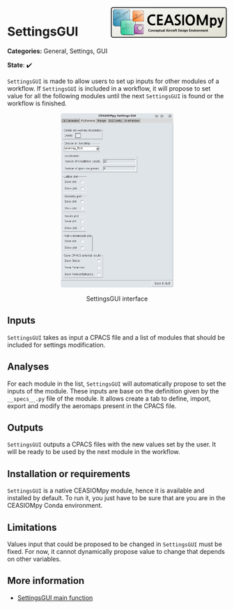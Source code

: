 

<img align="right" height="70" src="../../documents/logos/CEASIOMpy_banner_main.png">

# SettingsGUI

**Categories:** General, Settings, GUI

**State**: :heavy_check_mark:


`SettingsGUI` is made to allow users to set up inputs for other modules of a workflow. If `SettingsGUI` is included in a workflow, it will propose to set value for all the following modules until the next `SettingsGUI` is found or the workflow is finished.


<p align="center">
<img height="400" src="files/SettingsGUI_examples.png">
</p>
<p align="center">
SettingsGUI interface
</p>


## Inputs

`SettingsGUI` takes as input a CPACS file and a list of modules that should be included for settings modification.

## Analyses

For each module in the list, `SettingsGUI` will automatically propose to set the inputs of the module. These inputs are base on the definition given by the `__specs__.py` file of the module. It allows create a tab to define, import, export and modify the aeromaps present in the CPACS file.

## Outputs

`SettingsGUI` outputs a CPACS files with the new values set by the user. It will be ready to be used by the next module in the workflow.


## Installation or requirements

`SettingsGUI` is a native CEASIOMpy module, hence it is available and installed by default. To run it, you just have to be sure that are you are in the CEASIOMpy Conda environment.


## Limitations

Values input that could be proposed to be changed in `SettingsGUI` must be fixed. For now, it cannot dynamically propose value to change that depends on other variables.


## More information

* [SettingsGUI main function](./settingsgui.py)
